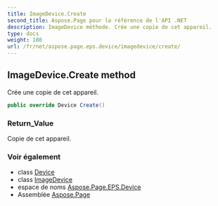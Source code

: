 ```yaml
---
title: ImageDevice.Create
second_title: Aspose.Page pour la référence de l'API .NET
description: ImageDevice méthode. Crée une copie de cet appareil.
type: docs
weight: 180
url: /fr/net/aspose.page.eps.device/imagedevice/create/
---
```

## ImageDevice.Create method

Crée une copie de cet appareil.

```csharp
public override Device Create()
```

### Return_Value

Copie de cet appareil.

### Voir également

* class [Device](../../../aspose.page/device/)
* class [ImageDevice](../)
* espace de noms [Aspose.Page.EPS.Device](../../imagedevice/)
* Assemblée [Aspose.Page](../../../)


